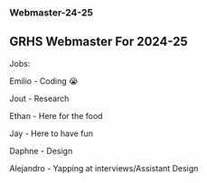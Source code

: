 ### Webmaster-24-25

## GRHS Webmaster For 2024-25

Jobs:

Emilio - Coding :sob:

Jout - Research

Ethan - Here for the food

Jay - Here to have fun

Daphne - Design

Alejandro - Yapping at interviews/Assistant Design
